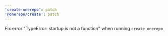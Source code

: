 ```yaml
---
'create-onerepo': patch
'@onerepo/create': patch
---
```


Fix error "TypeError: startup is not a function" when running `create onerepo`
